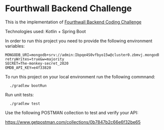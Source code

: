 # Fourthwall Backend Challenge
This is the implementation
of [Fourthwall Backend Coding Challenge](https://gist.github.com/wbaumann/aaa5ef095e213ffbea35b7ca3cc251a7)

Technologies used: Kotlin + Spring Boot

In order to run this project you need to provide the following environment variables:

```properties
MONGODB_URI=mongodb+srv://admin:Ibpqe4S0vfbyo15w@cluster0.zbmvj.mongodb.net/myFirstDatabase?retryWrites=true&w=majority
SECRET=The-monkey-secret_2020
OMDB_API_KEY=e4f33820
```

To run this project on your local environment run the following commnand:

```shell
  ./gradlew bootRun
```

Run unit tests:

```shell
  ./gradlew test
```

Use the following POSTMAN collection to test and verify your API:

https://www.getpostman.com/collections/0b7847b2c66e6f32be65
